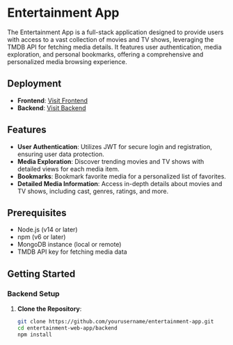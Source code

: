 # Entertainment App

The Entertainment App is a full-stack application designed to provide users with access to a vast collection of movies and TV shows, leveraging the TMDB API for fetching media details. It features user authentication, media exploration, and personal bookmarks, offering a comprehensive and personalized media browsing experience.

## Deployment
- **Frontend**: [Visit Frontend](https://entertainment-app-partha.vercel.app/)
- **Backend**: [Visit Backend](https://entertainment-web-app-0aqb.onrender.com/)

## Features
- **User Authentication**: Utilizes JWT for secure login and registration, ensuring user data protection.
- **Media Exploration**: Discover trending movies and TV shows with detailed views for each media item.
- **Bookmarks**: Bookmark favorite media for a personalized list of favorites.
- **Detailed Media Information**: Access in-depth details about movies and TV shows, including cast, genres, ratings, and more.

## Prerequisites
- Node.js (v14 or later)
- npm (v6 or later)
- MongoDB instance (local or remote)
- TMDB API key for fetching media data

## Getting Started

### Backend Setup
1. **Clone the Repository**:
   ```bash
   git clone https://github.com/yourusername/entertainment-app.git
   cd entertainment-web-app/backend
   npm install
   


    
